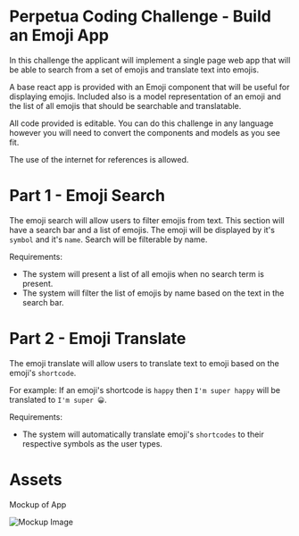 # Perpetua Coding Challenge - Build an Emoji App

In this challenge the applicant will implement a single page web app that will be able to search from a set of emojis and translate text into emojis.

A base react app is provided with an Emoji component that will be useful for displaying emojis. Included also is a model representation of an emoji and the list of all emojis that should be searchable and translatable.

All code provided is editable.
You can do this challenge in any language however you will need to convert the components and models as you see fit.

The use of the internet for references is allowed. 


# Part 1 - Emoji Search

The emoji search will allow users to filter emojis from text. This section will have a search bar and a list of emojis. The emoji will be displayed by it's `symbol` and it's `name`. Search will be filterable by name.

Requirements:

  - The system will present a list of all emojis when no search term is present.
  - The system will filter the list of emojis by name based on the text in the search bar.

# Part 2 - Emoji Translate

The emoji translate will allow users to translate text to emoji based on the emoji's `shortcode`.

For example: If an emoji's shortcode is `happy` then `I'm super happy` will be translated to `I'm super 😀`.

Requirements:

  - The system will automatically translate emoji's `shortcodes` to their respective symbols as the user types.


# Assets

Mockup of App

![Mockup Image](https://firebasestorage.googleapis.com/v0/b/coding-challenge-emoji-app.appspot.com/o/app_preview.png?alt=media&token=a03dab35-dffa-435d-a133-260a0be34f30)
